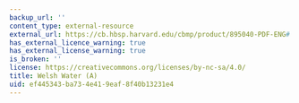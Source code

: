 ```yaml
---
backup_url: ''
content_type: external-resource
external_url: https://cb.hbsp.harvard.edu/cbmp/product/895040-PDF-ENG#
has_external_licence_warning: true
has_external_license_warning: true
is_broken: ''
license: https://creativecommons.org/licenses/by-nc-sa/4.0/
title: Welsh Water (A)
uid: ef445343-ba73-4e41-9eaf-8f40b13231e4
---
```

